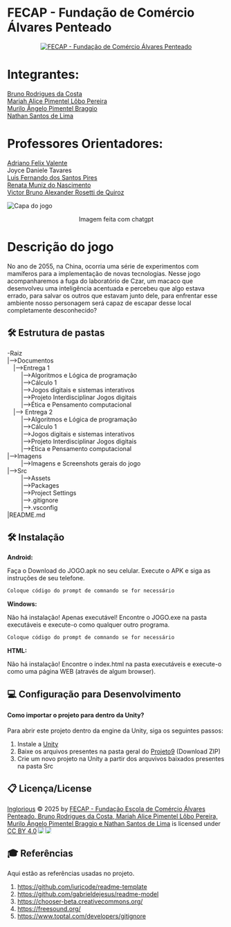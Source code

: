 
# FECAP - Fundação de Comércio Álvares Penteado

<p align="center">
<a href= "https://www.fecap.br/"><img src="https://encrypted-tbn0.gstatic.com/images?q=tbn:ANd9GcRhZPrRa89Kma0ZZogxm0pi-tCn_TLKeHGVxywp-LXAFGR3B1DPouAJYHgKZGV0XTEf4AE&usqp=CAU" alt="FECAP - Fundação de Comércio Álvares Penteado" border="0"></a>
</p>

# Integrantes:
<a href= "https://github.com/rodriguesbrun">Bruno Rodrigues da Costa</a>
<br><a href="https://github.com/alicelobwp">Mariah Alice Pimentel Lôbo Pereira</a>
<br><a href="https://github.com/Mura173">Murilo Ângelo Pimentel Braggio</a> 
<br><a href="https://github.com/Nathan-bit711">Nathan Santos de Lima</a>
# Professores Orientadores: 
<a href="https://www.linkedin.com/in/adriano-valente-534576135/" target="_blank" rel="noopener noreferrer"> Adriano Felix Valente </a>
<br> <a> Joyce Daniele Tavares </a>
<br><a href="https://www.linkedin.com/in/luisspires/" target="_blank" rel="noopener noreferrer"> Luis Fernando dos Santos Pires </a>
<br><a href="https://www.linkedin.com/in/remuniz/" target="_blank" rel="noopener noreferrer"> Renata Muniz do Nascimento </a>
<br> <a href="https://www.linkedin.com/in/victorbarq/" target="_blank" rel="noopener noreferrer"> Victor Bruno Alexander Rosetti de Quiroz </a>


![Capa do jogo](https://github.com/user-attachments/assets/f7ff1cb1-547b-4055-a805-a6e846960833) 

<p align="center"><a> Imagem feita com chatgpt</a></p>

# Descrição do jogo

No ano de 2055, na China, ocorria uma série de experimentos com mamíferos para a implementação de novas tecnologias.
Nesse jogo acompanharemos a fuga do laboratório de Czar, um macaco que desenvolveu uma inteligência acentuada e percebeu que algo estava errado, para salvar os outros que estavam junto dele, para enfrentar esse ambiente nosso personagem será capaz de escapar desse local completamente desconhecido?

 


## 🛠 Estrutura de pastas

-Raiz<br>
|-->Documentos<br>
  &emsp;|-->Entrega 1<br>
  &emsp; &emsp;|-->Algoritmos e Lógica de programação<br>
  &emsp; &emsp;|-->Cálculo 1<br>
  &emsp; &emsp;|-->Jogos digitais e sistemas interativos<br>
  &emsp; &emsp;|-->Projeto Interdisciplinar Jogos digitais<br>
  &emsp; &emsp;|-->Ética e Pensamento computacional<br>
  &emsp;|--> Entrega 2 <br>
  &emsp; &emsp;|-->Algoritmos e Lógica de programação<br>
  &emsp; &emsp;|-->Cálculo 1<br>
  &emsp; &emsp;|-->Jogos digitais e sistemas interativos<br>
  &emsp; &emsp;|-->Projeto Interdisciplinar Jogos digitais<br>
  &emsp; &emsp;|-->Ética e Pensamento computacional<br>
|-->Imagens<br>
  &emsp; &emsp;|-->Imagens e Screenshots gerais do jogo<br>
|-->Src<br>
  &emsp; &emsp;|-->Assets<br>
  &emsp; &emsp;|-->Packages<br>
  &emsp; &emsp;|-->Project Settings<br>
  &emsp; &emsp;|-->.gitignore<br>
  &emsp; &emsp;|-->.vsconfig<br>
|README.md<br>

## 🛠 Instalação

<b>Android:</b>

Faça o Download do JOGO.apk no seu celular.
Execute o APK e siga as instruções de seu telefone.

```sh
Coloque código do prompt de comnando se for necessário
```

<b>Windows:</b>

Não há instalação! Apenas executável!
Encontre o JOGO.exe na pasta executáveis e execute-o como qualquer outro programa.

```sh
Coloque código do prompt de comnando se for necessário
```

<b>HTML:</b>

Não há instalação!
Encontre o index.html na pasta executáveis e execute-o como uma página WEB (através de algum browser).

## 💻 Configuração para Desenvolvimento

#### Como importar o projeto para dentro da Unity?

Para abrir este projeto dentro da engine da Unity, siga os seguintes passos:

<ol>
 <li>Instale a <a href="https://unity.com/pt">Unity</a></li>
 <li>Baixe os arquivos presentes na pasta geral do <a href="https://github.com/2025-1-MCC1/Projeto9/tree/main">Projeto9</a> (Download ZIP)</li>
 <li>Crie um novo projeto na Unity a partir dos arquvivos baixados presentes na pasta Src</li>
</ol>

## 📋 Licença/License
<a href="https://github.com/2025-1-MCC1/Projeto9/tree/main">Inglorious</a> © 2025 by <a href="https://github.com/2025-1-MCC1/Projeto9/tree/main">FECAP - Fundação Escola de Comércio Álvares Penteado, Bruno Rodrigues da Costa, Mariah Alice Pimentel Lôbo Pereira, Murilo Ângelo Pimentel Braggio e Nathan Santos de Lima</a> is licensed under <a href="https://creativecommons.org/licenses/by/4.0/">CC BY 4.0</a><img src="https://mirrors.creativecommons.org/presskit/icons/cc.svg" style="max-width: 1em;max-height:1em;margin-left: .2em;"><img src="https://mirrors.creativecommons.org/presskit/icons/by.svg" style="max-width: 1em;max-height:1em;margin-left: .2em;">

## 🎓 Referências

Aqui estão as referências usadas no projeto.

1. <https://github.com/iuricode/readme-template>
2. <https://github.com/gabrieldejesus/readme-model>
3. <https://chooser-beta.creativecommons.org/>
4. <https://freesound.org/>
5. <https://www.toptal.com/developers/gitignore>
